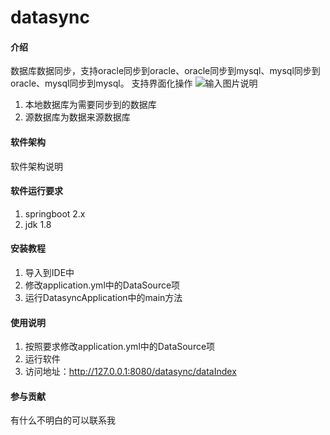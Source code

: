 # datasync

#### 介绍
数据库数据同步，支持oracle同步到oracle、oracle同步到mysql、mysql同步到oracle、mysql同步到mysql。
支持界面化操作
![输入图片说明](https://images.gitee.com/uploads/images/2019/0513/231249_e0c92f01_1650886.png "微信图片_20190513231226.png")

1. 本地数据库为需要同步到的数据库
2. 源数据库为数据来源数据库

#### 软件架构
软件架构说明

#### 软件运行要求
1. springboot 2.x
2. jdk 1.8

#### 安装教程

1. 导入到IDE中
2. 修改application.yml中的DataSource项
3. 运行DatasyncApplication中的main方法

#### 使用说明

1. 按照要求修改application.yml中的DataSource项
2. 运行软件
3. 访问地址：http://127.0.0.1:8080/datasync/dataIndex



#### 参与贡献

有什么不明白的可以联系我
